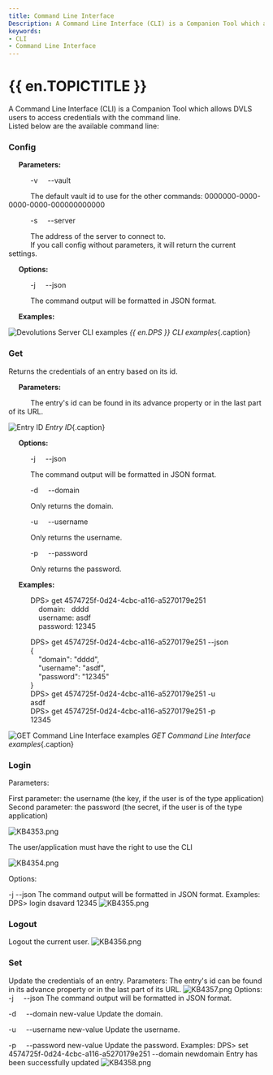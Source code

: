 ```yaml
---
title: Command Line Interface
Description: A Command Line Interface (CLI) is a Companion Tool which allows Devolutions Server users to access credentials with the command line.
keywords:
- CLI
- Command Line Interface
---
```

# {{ en.TOPICTITLE }} 
A Command Line Interface (CLI) is a Companion Tool which allows DVLS users to access credentials with the command line.  
Listed below are the available command line: 
### Config 
&nbsp; &nbsp; &nbsp;**Parameters:**  

&nbsp; &nbsp; &nbsp; &nbsp; &nbsp; &nbsp;-v&nbsp; &nbsp; &nbsp;--vault  

&nbsp; &nbsp; &nbsp; &nbsp; &nbsp; &nbsp;The default vault id to use for the other commands: 0000000-0000-0000-0000-000000000000 

&nbsp; &nbsp; &nbsp; &nbsp; &nbsp; &nbsp;-s&nbsp; &nbsp; &nbsp;--server  

&nbsp; &nbsp; &nbsp; &nbsp; &nbsp; &nbsp;The address of the server to connect to.  
&nbsp; &nbsp; &nbsp; &nbsp; &nbsp; &nbsp;If you call config without parameters, it will return the current settings.  

&nbsp; &nbsp; &nbsp;**Options:**  

&nbsp; &nbsp; &nbsp; &nbsp; &nbsp; &nbsp;-j&nbsp; &nbsp; &nbsp;--json   

&nbsp; &nbsp; &nbsp; &nbsp; &nbsp; &nbsp;The command output will be formatted in JSON format.  

&nbsp; &nbsp; &nbsp;**Examples:**  

![Devolutions Server CLI examples](/img/en/kb/KB8006.png) 
*{{ en.DPS }} CLI examples*{.caption}

### Get 
Returns the credentials of an entry based on its id.  

&nbsp; &nbsp; &nbsp;**Parameters:**  

&nbsp; &nbsp; &nbsp; &nbsp; &nbsp; &nbsp;The entry&apos;s id can be found in its advance property or in the last part of its URL.  

![Entry ID](/img/en/kb/KB4351.png) 
*Entry ID*{.caption}

&nbsp; &nbsp; &nbsp;**Options:**  

&nbsp; &nbsp; &nbsp; &nbsp; &nbsp; &nbsp;-j&nbsp; &nbsp; &nbsp;--json  

&nbsp; &nbsp; &nbsp; &nbsp; &nbsp; &nbsp;The command output will be formatted in JSON format.  

&nbsp; &nbsp; &nbsp; &nbsp; &nbsp; &nbsp;-d&nbsp; &nbsp; &nbsp;--domain  

&nbsp; &nbsp; &nbsp; &nbsp; &nbsp; &nbsp;Only returns the domain.  

&nbsp; &nbsp; &nbsp; &nbsp; &nbsp; &nbsp;-u&nbsp; &nbsp; &nbsp;--username  

&nbsp; &nbsp; &nbsp; &nbsp; &nbsp; &nbsp;Only returns the username.  

&nbsp; &nbsp; &nbsp; &nbsp; &nbsp; &nbsp;-p&nbsp; &nbsp; &nbsp;--password  

&nbsp; &nbsp; &nbsp; &nbsp; &nbsp; &nbsp;Only returns the password.  

&nbsp; &nbsp; &nbsp;**Examples:**  

&nbsp; &nbsp; &nbsp; &nbsp; &nbsp; &nbsp;DPS&gt; get 4574725f-0d24-4cbc-a116-a5270179e251  
&nbsp; &nbsp; &nbsp; &nbsp; &nbsp; &nbsp; &nbsp; &nbsp;domain:   dddd  
&nbsp; &nbsp; &nbsp; &nbsp; &nbsp; &nbsp; &nbsp; &nbsp;username: asdf  
&nbsp; &nbsp; &nbsp; &nbsp; &nbsp; &nbsp; &nbsp; &nbsp;password: 12345  

&nbsp; &nbsp; &nbsp; &nbsp; &nbsp; &nbsp;DPS&gt; get 4574725f-0d24-4cbc-a116-a5270179e251 --json  
&nbsp; &nbsp; &nbsp; &nbsp; &nbsp; &nbsp;{  
&nbsp; &nbsp; &nbsp; &nbsp; &nbsp; &nbsp; &nbsp; &nbsp;&quot;domain&quot;: &quot;dddd&quot;,  
&nbsp; &nbsp; &nbsp; &nbsp; &nbsp; &nbsp; &nbsp; &nbsp;&quot;username&quot;: &quot;asdf&quot;,  
&nbsp; &nbsp; &nbsp; &nbsp; &nbsp; &nbsp; &nbsp; &nbsp;&quot;password&quot;: &quot;12345&quot;  
&nbsp; &nbsp; &nbsp; &nbsp; &nbsp; &nbsp;}  
&nbsp; &nbsp; &nbsp; &nbsp; &nbsp; &nbsp;DPS&gt; get 4574725f-0d24-4cbc-a116-a5270179e251 -u  
&nbsp; &nbsp; &nbsp; &nbsp; &nbsp; &nbsp;asdf  
&nbsp; &nbsp; &nbsp; &nbsp; &nbsp; &nbsp;DPS&gt; get 4574725f-0d24-4cbc-a116-a5270179e251 -p  
&nbsp; &nbsp; &nbsp; &nbsp; &nbsp; &nbsp;12345  

![GET Command Line Interface examples](/img/en/kb/KB4352.png) 
*GET Command Line Interface examples*{.caption}
### Login 
Parameters:  

First parameter: the username (the key, if the user is of the type application)  
Second parameter: the password (the secret, if the user is of the type application)  

![KB4353.png](/img/en/kb/KB4353.png)  

The user/application must have the right to use the CLI  

![KB4354.png](/img/en/kb/KB4354.png)  

Options:  

-j --json 
The command output will be formatted in JSON format. 
Examples: 
DPS&gt; login dsavard 12345 
![KB4355.png](/img/en/kb/KB4355.png) 
### Logout 
Logout the current user. 
![KB4356.png](/img/en/kb/KB4356.png) 
### Set 
Update the credentials of an entry. 
Parameters: 
The entry&apos;s id can be found in its advance property or in the last part of its URL. 
![KB4357.png](/img/en/kb/KB4357.png) 
Options: 
-j&nbsp; &nbsp; &nbsp;--json 
The command output will be formatted in JSON format. 

-d&nbsp; &nbsp; &nbsp;--domain new-value 
Update the domain. 

-u&nbsp; &nbsp; &nbsp;--username new-value 
Update the username. 

-p&nbsp; &nbsp; &nbsp;--password new-value 
Update the password. 
Examples: 
DPS&gt; set 4574725f-0d24-4cbc-a116-a5270179e251 --domain newdomain 
Entry has been successfully updated 
![KB4358.png](/img/en/kb/KB4358.png) 

